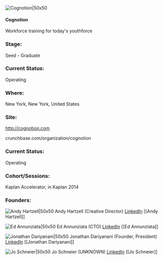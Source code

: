 

![Cognotion|50x50](https://apimg.techstars.com/connect/images/image_files/54088da00c6375a4fc000001/original/1526491_495080977286581_5407749578535701213_n-1.jpg)

#### Cognotion
Workforce training for today's youthforce

### Stage: 
Seed - Graduate 

### Current Status: 
Operating

### Where:
New York, New York, United States

### Site:
http://cognotion.com



crunchbase.com/organization/cognotion

### Current Status: 
Operating

### Cohort/Sessions: 
Kaplan Accelerator, in Kaplan 2014

### Founders: 

![Andy Hartzell|50x50](https://apimg.techstars.com/connect/images/image_files/5769d89134b2748b20000082/original/andyH.jpg) Andy Hartzell (Creative Director) [LinkedIn](https://linkedin.com/pub/andy-hartzell) [[Andy Hartzell]]

![Ed Annunziata|50x50]() Ed Annunziata (CTO) [LinkedIn](https://) [[Ed Annunziata]]

![Jonathan Dariyanani|50x50]() Jonathan Dariyanani (Founder, President) [LinkedIn](https://linkedin.com/in/jonathan-dariyanani-36645b4) [[Jonathan Dariyanani]]

![Jo Schneier|50x50](https://apimg.techstars.com/connect/images/image_files/5f4d377b34a60d0c99000040/original/IMG_4483_-_Jo_Schneier.jpg) Jo Schneier (UNKNOWN) [LinkedIn](https://linkedin.com/in/joannaschneier) [[Jo Schneier]]


